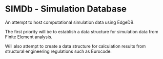 # SIMDb - Simulation Database

An attempt to host computational simulation data using EdgeDB.

The first priority will be to establish a data structure for 
simulation data from Finite Element analysis. 

Will also attempt to create a data structure for calculation results from 
structural engineering regulations such as Eurocode.
